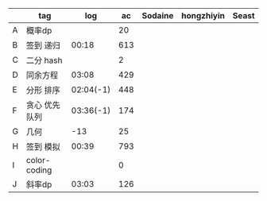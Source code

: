 |      | tag           | log       | ac   | Sodaine | hongzhiyin | Seast |
| ---- | ------------- | --------- | ---- | ------- | ---------- | ----- |
| A    | 概率dp        |           | 20   |         |            |       |
| B    | 签到 递归     | 00:18     | 613  |         |            |       |
| C    | 二分 hash     |           | 2    |         |            |       |
| D    | 同余方程      | 03:08     | 429  |         |            |       |
| E    | 分形 排序     | 02:04(-1) | 448  |         |            |       |
| F    | 贪心 优先队列 | 03:36(-1) | 174  |         |            |       |
| G    | 几何          | -13       | 25   |         |            |       |
| H    | 签到 模拟     | 00:39     | 793  |         |            |       |
| I    | color-coding  |           | 0    |         |            |       |
| J    | 斜率dp        | 03:03     | 126  |         |            |       |



